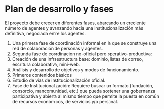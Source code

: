 # Plan de desarrollo y fases

El proyecto debe crecer en diferentes fases, abarcando un creciente número de agentes y avanzando hacia una institucionalización más definitiva, negociada entre los agentes.

1. Una primera fase de coordinación informal en la que se construye una red de colaboración de personas y agentes.
2. Segunda fase de coordinacion no-oficial pero operativo-productiva:
  1. Creación de una infraestructura base: dominio, listas de correo, escritura colaborativa, mini-web.
  2. Análisis y desarrollo de objetivos y modos de funcionamiento.
  3. Primeros contenidos básicos
  3. Estudio de vias de institucionalización oficial.
3. Fase de Institucionalización: Requiere buscar un formato (fundación, consorcio, mancomunidad, etc.) que pueda sostener una gobernanza participativa y abierta al mismo tiempo que permite la puesta en común de recursos económicos, de servicios y/o personal.

